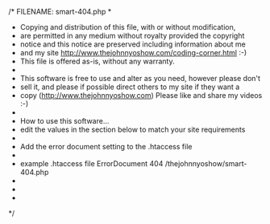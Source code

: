 /* FILENAME: smart-404.php
 *
 * Copying and distribution of this file, with or without modification,
 * are permitted in any medium without royalty provided the copyright
 * notice and this notice are preserved including information about me
 * and my site http://www.thejohnnyoshow.com/coding-corner.html :-)
 * This file is offered as-is, without any warranty.
 *
 * This software is free to use and alter as you need, however please don't
 * sell it, and please if possible direct others to my site if they want a
 * copy (http://www.thejohnnyoshow.com) Please like and share my videos :-)
 *
 * How to use this software...
 * edit the values in the section below to match your site requirements
 *
 * Add the error document setting to the .htaccess file
 * 
 * example .htaccess file
   ErrorDocument 404 /thejohnnyoshow/smart-404.php
 * 
 * 
 * 
 */
